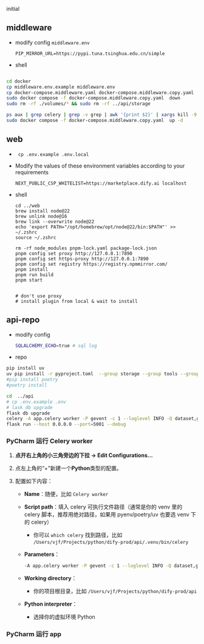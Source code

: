 initial

## middleware

+ modify config `middleware.env`

  ```
  PIP_MIRROR_URL=https://pypi.tuna.tsinghua.edu.cn/simple
  ```

+ shell

```sh

cd docker
cp middleware.env.example middleware.env
cp docker-compose.middleware.yaml docker-compose.middleware.copy.yaml
sudo docker compose -f docker-compose.middleware.copy.yaml  down
sudo rm -rf ./volumes/* && sudo rm -rf ../api/storage

ps aux | grep celery | grep -v grep | awk '{print $2}' | xargs kill -9
sudo docker compose -f docker-compose.middleware.copy.yaml  up -d
```



## web

+ ` cp .env.example .env.local`

+ Modify the values of these environment variables according to your requirements

  ```
  NEXT_PUBLIC_CSP_WHITELIST=https://marketplace.dify.ai localhost
  ```

  

+ shell

  ```shell
  cd ../web
  brew install node@22
  brew unlink node@16
  brew link --overwrite node@22
  echo 'export PATH="/opt/homebrew/opt/node@22/bin:$PATH"' >> ~/.zshrc
  source ~/.zshrc
  
  rm -rf node_modules pnpm-lock.yaml package-lock.json
  pnpm config set proxy http://127.0.0.1:7890
  pnpm config set https-proxy http://127.0.0.1:7890
  pnpm config set registry https://registry.npmmirror.com/
  pnpm install
  pnpm run build
  pnpm start
  
  
  # don't use proxy
  # install plugin from local & wait to install
  ```

## api-repo

+ modify config

  ```sh
  SQLALCHEMY_ECHO=true # sql log
  ```

+ repo

```sh
pip install uv
uv pip install -r pyproject.toml  --group storage --group tools --group vdb --group dev
#pip install poetry
#poetry install

cd  ../api
# cp .env.example .env
# lask db upgrade
flask db upgrade
celery -A app.celery worker -P gevent -c 1 --loglevel INFO -Q dataset,generation,mail,ops_trace
flask run --host 0.0.0.0 --port=5001 --debug
```

### PyCharm 运行 Celery worker

1. **点开右上角的小三角旁边的下拉 → Edit Configurations…**

2. 点左上角的“+”新建一个**Python**类型的配置。

3. 配置如下内容：

   - **Name**：随便，比如 `Celery worker`

   - **Script path**：填入 celery 可执行文件路径（通常是你的 venv 里的 celery 脚本，推荐用绝对路径，如果用 pyenv/poetry/uv 也要选 venv 下的 celery）

     - 你可以 `which celery` 找到路径，比如 `/Users/vjf/Projects/python/dify-prod/api/.venv/bin/celery`

   - **Parameters**：

     ```sh
     -A app.celery worker -P gevent -c 1 --loglevel INFO -Q dataset,generation,mail,ops_trace
     ```

   - **Working directory**：

     - 你的项目根目录，比如 `/Users/vjf/Projects/python/dify-prod/api`

   - **Python interpreter**：

     - 选择你的虚拟环境 Python

### PyCharm 运行 app